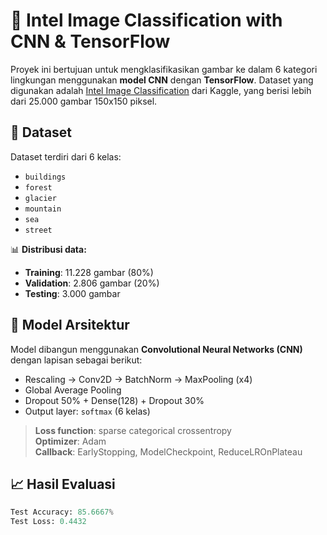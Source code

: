 # 🧠 Intel Image Classification with CNN & TensorFlow

Proyek ini bertujuan untuk mengklasifikasikan gambar ke dalam 6 kategori lingkungan menggunakan **model CNN** dengan **TensorFlow**. Dataset yang digunakan adalah [Intel Image Classification](https://www.kaggle.com/datasets/puneet6060/intel-image-classification) dari Kaggle, yang berisi lebih dari 25.000 gambar 150x150 piksel.

## 📁 Dataset

Dataset terdiri dari 6 kelas:
- `buildings`
- `forest`
- `glacier`
- `mountain`
- `sea`
- `street`

📊 **Distribusi data:**
- **Training**: 11.228 gambar (80%)
- **Validation**: 2.806 gambar (20%)
- **Testing**: 3.000 gambar

## 🧠 Model Arsitektur

Model dibangun menggunakan **Convolutional Neural Networks (CNN)** dengan lapisan sebagai berikut:

- Rescaling → Conv2D → BatchNorm → MaxPooling (x4)
- Global Average Pooling
- Dropout 50% + Dense(128) + Dropout 30%
- Output layer: `softmax` (6 kelas)

> **Loss function**: sparse categorical crossentropy  
> **Optimizer**: Adam  
> **Callback**: EarlyStopping, ModelCheckpoint, ReduceLROnPlateau

## 📈 Hasil Evaluasi

```python
Test Accuracy: 85.6667%
Test Loss: 0.4432
